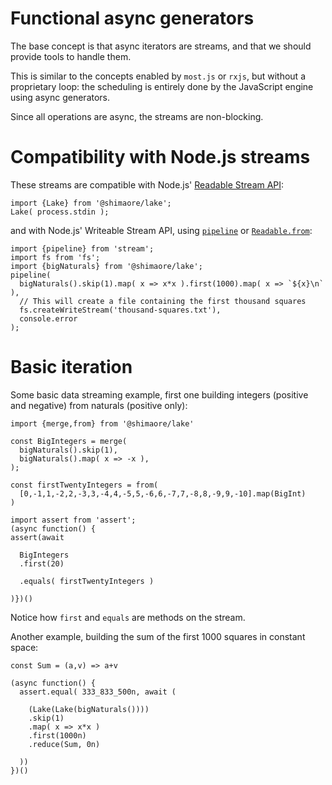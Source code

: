 Functional async generators
===========================

The base concept is that async iterators are streams, and that we should provide
tools to handle them.

This is similar to the concepts enabled by `most.js` or `rxjs`, but without a
proprietary loop: the scheduling is entirely done by the JavaScript engine using
async generators.

Since all operations are async, the streams are non-blocking.

Compatibility with Node.js streams
==================================

These streams are compatible with Node.js' [Readable Stream API](https://nodejs.org/dist/latest-v15.x/docs/api/stream.html#stream_readable_symbol_asynciterator):

    import {Lake} from '@shimaore/lake';
    Lake( process.stdin );

and with Node.js' Writeable Stream API, using [`pipeline`](https://nodejs.org/dist/latest/docs/api/stream.html#stream_stream_pipeline_streams_callback) or [`Readable.from`](https://nodejs.org/dist/latest/docs/api/stream.html#stream_stream_readable_from_iterable_options):

    import {pipeline} from 'stream';
    import fs from 'fs';
    import {bigNaturals} from '@shimaore/lake';
    pipeline(
      bigNaturals().skip(1).map( x => x*x ).first(1000).map( x => `${x}\n` ),
      // This will create a file containing the first thousand squares
      fs.createWriteStream('thousand-squares.txt'),
      console.error
    );

Basic iteration
===============

Some basic data streaming example, first one building integers (positive and
negative) from naturals (positive only):

    import {merge,from} from '@shimaore/lake'

    const BigIntegers = merge(
      bigNaturals().skip(1),
      bigNaturals().map( x => -x ),
    );

    const firstTwentyIntegers = from(
      [0,-1,1,-2,2,-3,3,-4,4,-5,5,-6,6,-7,7,-8,8,-9,9,-10].map(BigInt)
    )

    import assert from 'assert';
    (async function() {
    assert(await

      BigIntegers
      .first(20)

      .equals( firstTwentyIntegers )

    )})()

Notice how `first` and `equals` are methods on the stream.


Another example, building the sum of the first 1000 squares in constant space:

    const Sum = (a,v) => a+v

    (async function() {
      assert.equal( 333_833_500n, await (

        (Lake(Lake(bigNaturals())))
        .skip(1)
        .map( x => x*x )
        .first(1000n)
        .reduce(Sum, 0n)

      ))
    })()


